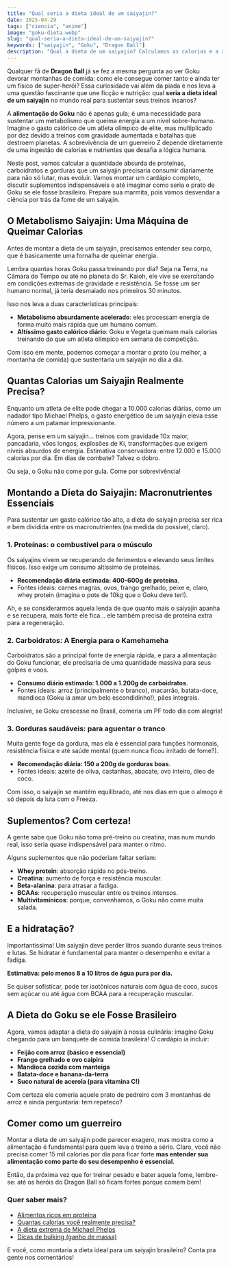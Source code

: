 ```yaml
---
title: "Qual seria a dieta ideal de um saiyajin?"
date: 2025-04-29
tags: ["ciencia", "anime"]
image: "goku-dieta.webp"
slug: "qual-seria-a-dieta-ideal-de-um-saiyajin?"
keywords: ["saiyajin", "Goku", "Dragon Ball"]
description: "Qual a dieta de um saiyajin? Calculamos as calorias e a alimentação ideal de Goku para aguentar o treino pesado!"
---
```


Qualquer fã de **Dragon Ball** já se fez a mesma pergunta ao ver Goku devorar montanhas de comida: como ele consegue comer tanto e ainda ter um físico de super-herói? Essa curiosidade vai além da piada e nos leva a uma questão fascinante que une ficção e nutrição: qual **seria a dieta ideal de um saiyajin** no mundo real para sustentar seus treinos insanos?

A **alimentação do Goku** não é apenas gula; é uma necessidade para sustentar um metabolismo que queima energia a um nível sobre-humano. Imagine o gasto calórico de um atleta olímpico de elite, mas multiplicado por dez devido a treinos com gravidade aumentada e batalhas que destroem planetas. A sobrevivência de um guerreiro Z depende diretamente de uma ingestão de calorias e nutrientes que desafia a lógica humana.

Neste post, vamos calcular a quantidade absurda de proteínas, carboidratos e gorduras que um saiyajin precisaria consumir diariamente para não só lutar, mas evoluir. Vamos montar um cardápio completo, discutir suplementos indispensáveis e até imaginar como seria o prato de Goku se ele fosse brasileiro. Prepare sua marmita, pois vamos desvendar a ciência por trás da fome de um saiyajin.

## O Metabolismo Saiyajin: Uma Máquina de Queimar Calorias

Antes de montar a dieta de um saiyajin, precisamos entender seu corpo, que é basicamente uma fornalha de queimar energia.

Lembra quantas horas Goku passa treinando por dia? Seja na Terra, na Câmara do Tempo ou até no planeta do Sr. Kaioh, ele vive se exercitando em condições extremas de gravidade e resistência. Se fosse um ser humano normal, já teria desmaiado nos primeiros 30 minutos.

Isso nos leva a duas características principais:

*   **Metabolismo absurdamente acelerado**: eles processam energia de forma muito mais rápida que um humano comum.
*   **Altíssimo gasto calórico diário**: Goku e Vegeta queimam mais calorias treinando do que um atleta olímpico em semana de competição.

Com isso em mente, podemos começar a montar o prato (ou melhor, a montanha de comida) que sustentaria um saiyajin no dia a dia.

## Quantas Calorias um Saiyajin Realmente Precisa?

Enquanto um atleta de elite pode chegar a 10.000 calorias diárias, como um nadador tipo Michael Phelps, o gasto energético de um saiyajin eleva esse número a um patamar impressionante.

Agora, pense em um saiyajin… treinos com gravidade 10x maior, pancadaria, vôos longos, explosões de Ki, transformações que exigem níveis absurdos de energia. Estimativa conservadora: entre 12.000 e 15.000 calorias por dia. Em dias de combate? Talvez o dobro.

Ou seja, o Goku não come por gula. Come por sobrevivência!

## Montando a Dieta do Saiyajin: Macronutrientes Essenciais

Para sustentar um gasto calórico tão alto, a dieta do saiyajin precisa ser rica e bem dividida entre os macronutrientes (na medida do possível, claro).

### 1. Proteínas: o combustível para o músculo

Os saiyajins vivem se recuperando de ferimentos e elevando seus limites físicos. Isso exige um consumo altíssimo de proteínas.

*   **Recomendação diária estimada: 400-600g de proteína**.
*   Fontes ideais: carnes magras, ovos, frango grelhado, peixe e, claro, whey protein (imagina o pote de 10kg que o Goku deve ter!).

Ah, e se considerarmos aquela lenda de que quanto mais o saiyajin apanha e se recupera, mais forte ele fica… ele também precisa de proteína extra para a regeneração.

### 2. Carboidratos: A Energia para o Kamehameha

Carboidratos são a principal fonte de energia rápida, e para a alimentação do Goku funcionar, ele precisaria de uma quantidade massiva para seus golpes e voos.

*   **Consumo diário estimado: 1.000 a 1.200g de carboidratos**.
*   Fontes ideais: arroz (principalmente o branco), macarrão, batata-doce, mandioca (Goku ia amar um belo escondidinho!), pães integrais.

Inclusive, se Goku crescesse no Brasil, comeria um PF todo dia com alegria!

### 3. Gorduras saudáveis: para aguentar o tranco

Muita gente foge da gordura, mas ela é essencial para funções hormonais, resistência física e até saúde mental (quem nunca ficou irritado de fome?).

*   **Recomendação diária: 150 a 200g de gorduras boas**.
*   Fontes ideais: azeite de oliva, castanhas, abacate, ovo inteiro, óleo de coco.

Com isso, o saiyajin se mantém equilibrado, até nos dias em que o almoço é só depois da luta com o Freeza.

## Suplementos? Com certeza!

A gente sabe que Goku não toma pré-treino ou creatina, mas num mundo real, isso seria quase indispensável para manter o ritmo.

Alguns suplementos que não poderiam faltar seriam:

*   **Whey protein**: absorção rápida no pós-treino.
*   **Creatina**: aumento de força e resistência muscular.
*   **Beta-alanina**: para atrasar a fadiga.
*   **BCAAs**: recuperação muscular entre os treinos intensos.
*   **Multivitamínicos**: porque, convenhamos, o Goku não come muita salada.

## E a hidratação?

Importantíssima! Um saiyajin deve perder litros suando durante seus treinos e lutas. Se hidratar é fundamental para manter o desempenho e evitar a fadiga.

**Estimativa: pelo menos 8 a 10 litros de água pura por dia.**

Se quiser sofisticar, pode ter isotônicos naturais com água de coco, sucos sem açúcar ou até água com BCAA para a recuperação muscular.

## A Dieta do Goku se ele Fosse Brasileiro

Agora, vamos adaptar a dieta do saiyajin à nossa culinária: imagine Goku chegando para um banquete de comida brasileira! O cardápio ia incluir:

*   **Feijão com arroz (básico e essencial)**
*   **Frango grelhado e ovo caipira**
*   **Mandioca cozida com manteiga**
*   **Batata-doce e banana-da-terra**
*   **Suco natural de acerola (para vitamina C!)**

Com certeza ele comeria aquele prato de pedreiro com 3 montanhas de arroz e ainda perguntaria: tem repeteco?

## Comer como um guerreiro

Montar a dieta de um saiyajin pode parecer exagero, mas mostra como a alimentação é fundamental para quem leva o treino a sério. Claro, você não precisa comer 15 mil calorias por dia para ficar forte **mas entender sua alimentação como parte do seu desempenho é essencial**.

Então, da próxima vez que for treinar pesado e bater aquela fome, lembre-se: até os heróis do Dragon Ball só ficam fortes porque comem bem!

### Quer saber mais?

*   [Alimentos ricos em proteína](https://draxe.com/nutrition/high-protein-foods/)
*   [Quantas calorias você realmente precisa?](https://www.healthline.com/nutrition/how-many-calories-per-day)
*   [A dieta extrema de Michael Phelps](https://exame.com/pop/quanto-comia-michael-phelps-nadador-com-olimpiadas-no-curriculo/)
*   [Dicas de bulking (ganho de massa)](https://www.bulkingbrasil.com.br/)

E você, como montaria a dieta ideal para um saiyajin brasileiro? Conta pra gente nos comentários!